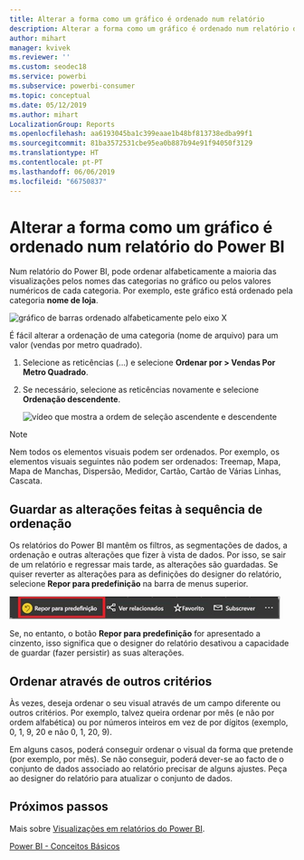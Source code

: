```yaml
---
title: Alterar a forma como um gráfico é ordenado num relatório
description: Alterar a forma como um gráfico é ordenado num relatório do Power BI
author: mihart
manager: kvivek
ms.reviewer: ''
ms.custom: seodec18
ms.service: powerbi
ms.subservice: powerbi-consumer
ms.topic: conceptual
ms.date: 05/12/2019
ms.author: mihart
LocalizationGroup: Reports
ms.openlocfilehash: aa6193045ba1c399eaae1b48bf813738edba99f1
ms.sourcegitcommit: 81ba3572531cbe95ea0b887b94e91f94050f3129
ms.translationtype: HT
ms.contentlocale: pt-PT
ms.lasthandoff: 06/06/2019
ms.locfileid: "66750837"
---
```

# <a name="change-how-a-chart-is-sorted-in-a-power-bi-report"></a>Alterar a forma como um gráfico é ordenado num relatório do Power BI
Num relatório do Power BI, pode ordenar alfabeticamente a maioria das visualizações pelos nomes das categorias no gráfico ou pelos valores numéricos de cada categoria. Por exemplo, este gráfico está ordenado pela categoria **nome de loja**.

![gráfico de barras ordenado alfabeticamente pelo eixo X](media/end-user-change-sort/pbi_chartsortcategory.png)

É fácil alterar a ordenação de uma categoria (nome de arquivo) para um valor (vendas por metro quadrado).

1. Selecione as reticências (...) e selecione **Ordenar por > Vendas Por Metro Quadrado**.
2. Se necessário, selecione as reticências novamente e selecione **Ordenação descendente**.

   ![vídeo que mostra a ordem de seleção ascendente e descendente](media/end-user-change-sort/sort.gif)

> [!NOTE]
> Nem todos os elementos visuais podem ser ordenados. Por exemplo, os elementos visuais seguintes não podem ser ordenados: Treemap, Mapa, Mapa de Manchas, Dispersão, Medidor, Cartão, Cartão de Várias Linhas, Cascata.

## <a name="saving-changes-you-make-to-sort-order"></a>Guardar as alterações feitas à sequência de ordenação
Os relatórios do Power BI mantêm os filtros, as segmentações de dados, a ordenação e outras alterações que fizer à vista de dados. Por isso, se sair de um relatório e regressar mais tarde, as alterações são guardadas.  Se quiser reverter as alterações para as definições do designer do relatório, selecione **Repor para predefinição** na barra de menus superior. 

![Ordenação persistente](media/end-user-change-sort/power-bi-reset-to-default.png)

Se, no entanto, o botão **Repor para predefinição** for apresentado a cinzento, isso significa que o designer do relatório desativou a capacidade de guardar (fazer persistir) as suas alterações.

<a name="other"></a>
## <a name="sorting-using-other-criteria"></a>Ordenar através de outros critérios
Às vezes, deseja ordenar o seu visual através de um campo diferente ou outros critérios.  Por exemplo, talvez queira ordenar por mês (e não por ordem alfabética) ou por números inteiros em vez de por dígitos (exemplo, 0, 1, 9, 20 e não 0, 1, 20, 9).  

Em alguns casos, poderá conseguir ordenar o visual da forma que pretende (por exemplo, por mês).  Se não conseguir, poderá dever-se ao facto de o conjunto de dados associado ao relatório precisar de alguns ajustes. Peça ao designer do relatório para atualizar o conjunto de dados.

## <a name="next-steps"></a>Próximos passos
Mais sobre [Visualizações em relatórios do Power BI](end-user-visualizations.md).

[Power BI - Conceitos Básicos](end-user-basic-concepts.md)

